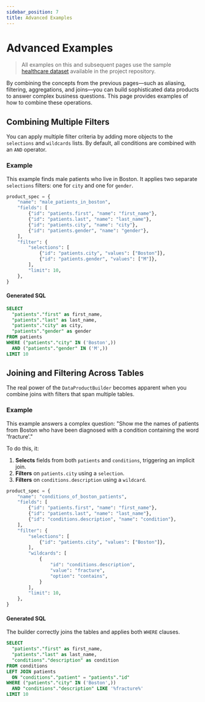 ```yaml
---
sidebar_position: 7
title: Advanced Examples
---
```


# Advanced Examples

> All examples on this and subsequent pages use the sample [healthcare dataset](https://github.com/Intugle/data-tools/tree/main/sample_data/healthcare) available in the project repository.

By combining the concepts from the previous pages—such as aliasing, filtering, aggregations, and joins—you can build sophisticated data products to answer complex business questions. This page provides examples of how to combine these operations.

## Combining Multiple Filters

You can apply multiple filter criteria by adding more objects to the `selections` and `wildcards` lists. By default, all conditions are combined with an `AND` operator.

### Example

This example finds male patients who live in Boston. It applies two separate `selections` filters: one for `city` and one for `gender`.

```python
product_spec = {
    "name": "male_patients_in_boston",
    "fields": [
        {"id": "patients.first", "name": "first_name"},
        {"id": "patients.last", "name": "last_name"},
        {"id": "patients.city", "name": "city"},
        {"id": "patients.gender", "name": "gender"},
    ],
    "filter": {
        "selections": [
            {"id": "patients.city", "values": ["Boston"]},
            {"id": "patients.gender", "values": ["M"]},
        ],
        "limit": 10,
    },
}
```

#### Generated SQL

```sql
SELECT
  "patients"."first" as first_name,
  "patients"."last" as last_name,
  "patients"."city" as city,
  "patients"."gender" as gender
FROM patients
WHERE ("patients"."city" IN ('Boston',))
  AND ("patients"."gender" IN ('M',))
LIMIT 10
```

## Joining and Filtering Across Tables

The real power of the `DataProductBuilder` becomes apparent when you combine joins with filters that span multiple tables.

### Example

This example answers a complex question: "Show me the names of patients from Boston who have been diagnosed with a condition containing the word 'fracture'."

To do this, it:
1.  **Selects** fields from both `patients` and `conditions`, triggering an implicit join.
2.  **Filters** on `patients.city` using a `selection`.
3.  **Filters** on `conditions.description` using a `wildcard`.

```python
product_spec = {
    "name": "conditions_of_boston_patients",
    "fields": [
        {"id": "patients.first", "name": "first_name"},
        {"id": "patients.last", "name": "last_name"},
        {"id": "conditions.description", "name": "condition"},
    ],
    "filter": {
        "selections": [
            {"id": "patients.city", "values": ["Boston"]},
        ],
        "wildcards": [
            {
                "id": "conditions.description",
                "value": "fracture",
                "option": "contains",
            }
        ],
        "limit": 10,
    },
}
```

#### Generated SQL

The builder correctly joins the tables and applies both `WHERE` clauses.

```sql
SELECT
  "patients"."first" as first_name,
  "patients"."last" as last_name,
  "conditions"."description" as condition
FROM conditions
LEFT JOIN patients
  ON "conditions"."patient" = "patients"."id"
WHERE ("patients"."city" IN ('Boston',))
  AND "conditions"."description" LIKE '%fracture%'
LIMIT 10
```
